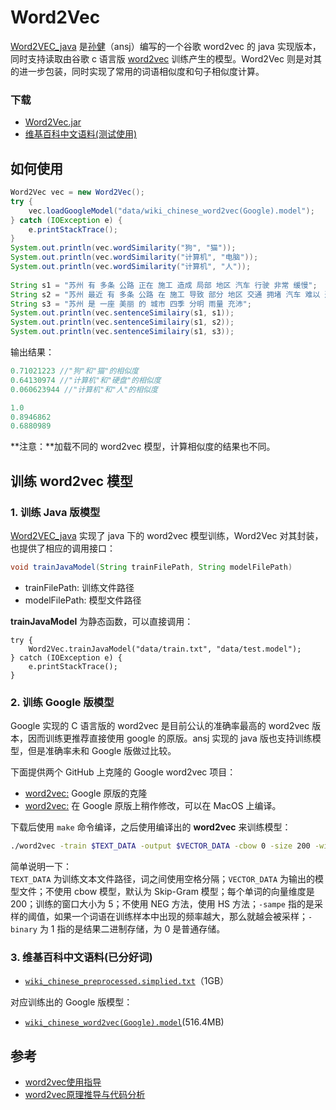 # Word2Vec

[Word2VEC_java](https://github.com/NLPchina/Word2VEC_java) 是[孙健](http://www.nlpcn.org/)（ansj）编写的一个谷歌 word2vec 的 java 实现版本，同时支持读取由谷歌 c 语言版 [word2vec](https://github.com/svn2github/word2vec) 训练产生的模型。Word2Vec 则是对其的进一步包装，同时实现了常用的词语相似度和句子相似度计算。

### 下载

- [Word2Vec.jar](https://github.com/jsksxs360/Word2Vec/releases/)
- [维基百科中文语料(测试使用)](#3-维基百科中文语料已分好词)

## 如何使用

```java
Word2Vec vec = new Word2Vec();
try {
	vec.loadGoogleModel("data/wiki_chinese_word2vec(Google).model");
} catch (IOException e) {
	e.printStackTrace();
}
System.out.println(vec.wordSimilarity("狗", "猫"));
System.out.println(vec.wordSimilarity("计算机", "电脑"));
System.out.println(vec.wordSimilarity("计算机", "人"));
	
String s1 = "苏州 有 多条 公路 正在 施工 造成 局部 地区 汽车 行驶 非常 缓慢";
String s2 = "苏州 最近 有 多条 公路 在 施工 导致 部分 地区 交通 拥堵 汽车 难以 通行";
String s3 = "苏州 是 一座 美丽 的 城市 四季 分明 雨量 充沛";
System.out.println(vec.sentenceSimilairy(s1, s1));
System.out.println(vec.sentenceSimilairy(s1, s2));
System.out.println(vec.sentenceSimilairy(s1, s3));
```

输出结果：

```java
0.71021223 //"狗"和"猫"的相似度
0.64130974 //"计算机"和"硬盘"的相似度
0.060623944 //"计算机"和"人"的相似度

1.0
0.8946862
0.6880989
```

**注意：**加载不同的 word2vec 模型，计算相似度的结果也不同。

## 训练 word2vec 模型

### 1. 训练 Java 版模型

[Word2VEC_java](https://github.com/NLPchina/Word2VEC_java) 实现了 java 下的 word2vec 模型训练，Word2Vec 对其封装，也提供了相应的调用接口：

```java
void trainJavaModel(String trainFilePath, String modelFilePath)
```
- trainFilePath: 训练文件路径
- modelFilePath: 模型文件路径

**trainJavaModel** 为静态函数，可以直接调用：

```
try {
	Word2Vec.trainJavaModel("data/train.txt", "data/test.model");
} catch (IOException e) {
	e.printStackTrace();
}
```

### 2. 训练 Google 版模型

Google 实现的 C 语言版的 word2vec 是目前公认的准确率最高的 word2vec 版本，因而训练更推荐直接使用 google 的原版。ansj 实现的 java 版也支持训练模型，但是准确率未和 Google 版做过比较。

下面提供两个 GitHub 上克隆的 Google word2vec 项目：

- [word2vec:](https://github.com/svn2github/word2vec) Google 原版的克隆
- [word2vec:](https://github.com/dav/word2vec) 在 Google 原版上稍作修改，可以在 MacOS 上编译。

下载后使用 `make` 命令编译，之后使用编译出的 **word2vec** 来训练模型：

```bash
./word2vec -train $TEXT_DATA -output $VECTOR_DATA -cbow 0 -size 200 -window 5 -negative 0 -hs 1 -sample 1e-3 -threads 12 -binary 1
```
简单说明一下：  
`TEXT_DATA` 为训练文本文件路径，词之间使用空格分隔；`VECTOR_DATA` 为输出的模型文件；不使用 cbow 模型，默认为 Skip-Gram 模型；每个单词的向量维度是 200；训练的窗口大小为 5；不使用 NEG 方法，使用 HS 方法；`-sampe` 指的是采样的阈值，如果一个词语在训练样本中出现的频率越大，那么就越会被采样；`-binary` 为 1 指的是结果二进制存储，为 0 是普通存储。

### 3. 维基百科中文语料(已分好词)

- [`wiki_chinese_preprocessed.simplied.txt`](https://pan.baidu.com/s/1dFgIbTZ)（1GB）

对应训练出的 Google 版模型：

- [`wiki_chinese_word2vec(Google).model`](https://pan.baidu.com/s/1kUD0jzh)(516.4MB)

## 参考

- [word2vec使用指导](http://blog.csdn.net/zhoubl668/article/details/24314769)
- [word2vec原理推导与代码分析](http://www.hankcs.com/nlp/word2vec.html)